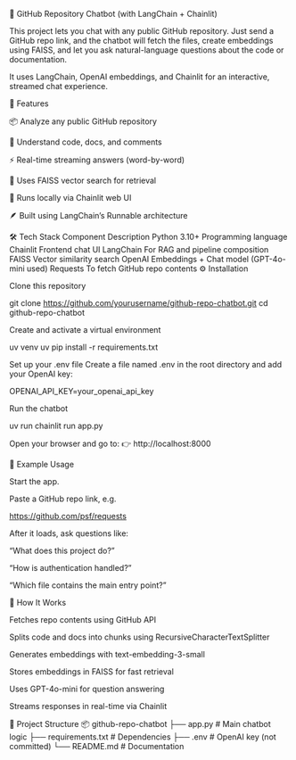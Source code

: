 🧠 GitHub Repository Chatbot (with LangChain + Chainlit)

This project lets you chat with any public GitHub repository.
Just send a GitHub repo link, and the chatbot will fetch the files, create embeddings using FAISS, and let you ask natural-language questions about the code or documentation.

It uses LangChain, OpenAI embeddings, and Chainlit for an interactive, streamed chat experience.

🚀 Features

📦 Analyze any public GitHub repository

🧩 Understand code, docs, and comments

⚡ Real-time streaming answers (word-by-word)

🔎 Uses FAISS vector search for retrieval

💬 Runs locally via Chainlit web UI

🪶 Built using LangChain’s Runnable architecture

🛠️ Tech Stack
Component	Description
Python 3.10+	Programming language
Chainlit	Frontend chat UI
LangChain	For RAG and pipeline composition
FAISS	Vector similarity search
OpenAI	Embeddings + Chat model (GPT-4o-mini used)
Requests	To fetch GitHub repo contents
⚙️ Installation

Clone this repository

git clone https://github.com/yourusername/github-repo-chatbot.git
cd github-repo-chatbot


Create and activate a virtual environment

uv venv
uv pip install -r requirements.txt


Set up your .env file
Create a file named .env in the root directory and add your OpenAI key:

OPENAI_API_KEY=your_openai_api_key


Run the chatbot

uv run chainlit run app.py


Open your browser and go to:
👉 http://localhost:8000

🧩 Example Usage

Start the app.

Paste a GitHub repo link, e.g.

https://github.com/psf/requests


After it loads, ask questions like:

“What does this project do?”

“How is authentication handled?”

“Which file contains the main entry point?”

🧠 How It Works

Fetches repo contents using GitHub API

Splits code and docs into chunks using RecursiveCharacterTextSplitter

Generates embeddings with text-embedding-3-small

Stores embeddings in FAISS for fast retrieval

Uses GPT-4o-mini for question answering

Streams responses in real-time via Chainlit

📂 Project Structure
📦 github-repo-chatbot
├── app.py                 # Main chatbot logic
├── requirements.txt       # Dependencies
├── .env                   # OpenAI key (not committed)
└── README.md              # Documentation
